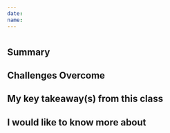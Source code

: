 ```yaml
---
date:
name: 
---
```

# <short title you will remember this class by>


## Summary 
<!-- Summarize the in class activity in your own words -->

## Challenges Overcome

<!-- denote any challenges you had and how you were able to fix them -->

## My key takeaway(s) from this class
<!--  this can be a single phrase or a short list -->

## I would like to know more about
<!-- if you need clarification, post an issue to the course site and/or go to office hours -->
